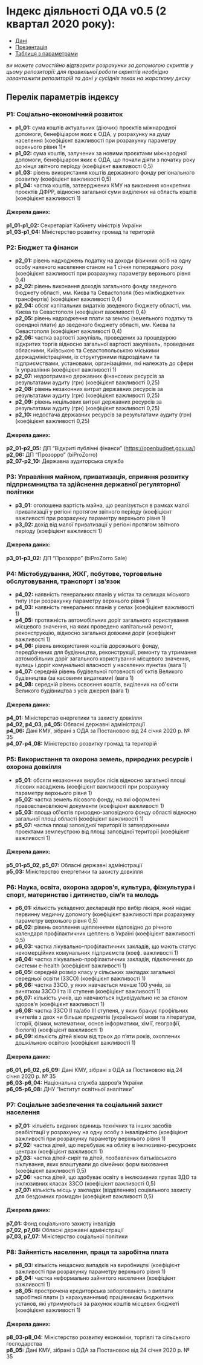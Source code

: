 # Індекс діяльності ОДА v0.5 (2 квартал 2020 року): 

* [Дані](https://drive.google.com/drive/folders/139xreTx0BqZTgCuHNOB6lPPRPbiHQ5Eu?usp=sharing)
* [Презентація](https://docs.google.com/presentation/d/16wWl2MA3tKkT_bKvJs1O8M92CU05CELNeD51UVup1bU/edit?usp=sharing)
* [Таблиця з параметрами](https://docs.google.com/spreadsheets/d/1ceBKHWzE51ogxC5EFibUah67H05VMdyqYlmkYtJtAa0/edit?usp=sharing)

*ви можете самостійно відтворити розрахунки за допомогою скриптів у цьому репозиторії:
для правильної роботи скриптів необхідно завантажити репозиторій та дані у сусідніх теках на жорсткому диску*

## Перелік параметрів індексу

### P1: Соціально-економічний розвиток
* **p1_01:** сума коштів актуальних (діючих) проєктів міжнародної допомоги, бенефіціаром яких є ОДА, у розрахунку на душу населення (коефіцієнт важливості при розрахунку параметру верхнього рівня 1)*
* **p1_02:** сума коштів, залучених за новими проєктами міжнародної допомоги, бенефіціаром яких є ОДА, що почали діяти з початку року до кінця звітного періоду (коефіцієнт важливості 0,5)
* **p1_03:** рівень використання коштів державного фонду регіонального розвитку (коефіцієнт важливості 0,5)
* **p1_04:** частка коштів, затверджених КМУ на виконання конкретних проєктів ДФРР, відносно загальної суми виділених на область коштів (коефіцієнт важливості 1)
#### Джерела даних:
**p1_01-p1_02:** Секретаріат Кабінету міністрів України\
**p1_03-p1_04:** Міністерство розвитку громад та територій

### P2: Бюджет та фінанси
* **p2_01:** рівень надходжень податку на доходи фізичних осіб на одну особу наявного населення станом на 1 січня попереднього року (коефіцієнт важливості при розрахунку параметру верхнього рівня 0,4)
* **p2_02:** рівень виконання доходів загального фонду зведеного бюджету області, мм. Києва та Севастополя (без міжбюджетних трансфертів) (коефіцієнт важливості 0,4)
* **p2_04:** обсяг капітальних видатків зведеного бюджету області, мм. Києва та Севастополя (коефіцієнт важливості 0,4)
* **p2_05:** рівень надходження плати за землю (земельного податку та орендної плати) до зведеного бюджету області, мм. Києва та Севастополя (коефіцієнт важливості 0,4)
* **p2_06:** частка вартості закупівль, проведених за процедурою відкритих торгів відносно загальної вартості закупівель, проведених обласними, Київською та Севастопольською міськими держадміністраціями, їх структурними підрозділами та підприємствами, установами, організаціями, які належать до сфери їх управління (коефіцієнт важливості 1)
* **p2_07:** недоотримано державних фінансових ресурсів за результатами аудиту (грн) (коефіцієнт важливості 0,25)
* **p2_08:** рівень незаконних витрат державних ресурсів за результатами аудиту (грн) (коефіцієнт важливості 0,25)
* **p2_09:** рівень нецільових витрат державних ресурсів за результатами аудиту (грн) (коефіцієнт важливості 0,25)
* **p2_10:** недостача державних ресурсів за результатами аудиту (грн) (коефіцієнт важливості 0,25)
#### Джерела даних:
**p2_01-p2_05:** ДП “Відкриті публічні фінанси” (https://openbudget.gov.ua/) \
**p2_06:** ДП “Прозорро” (biProZorro)\
**p2_07-p2_10:** Державна аудиторська служба

### P3: Управління майном, приватизація, сприяння розвитку підприємництва та здійснення державної регуляторної політики
* **p3_01:** оголошена вартість майна, що реалізується в рамках малої приватизації у регіоні протягом звітного періоду  (коефіцієнт важливості при розрахунку параметру верхнього рівня 1)
* **p3_02:**  дохід від малої приватизації у регіоні протягом звітного періоду (коефіцієнт важливості 1)
#### Джерела даних:
**p3_01-p3_02:** ДП “Прозорро” (biProZorro Sale)

### P4: Містобудування, ЖКГ, побутове, торговельне обслуговування, транспорт і зв’язок
* **p4_02:** наявність генеральних планів у містах та селищах міського типу (при розрахунку параметру верхнього рівня 1)
* **p4_03:** наявність генеральних планів у селах (коефіцієнт важливості 1)
* **p4_05:** протяжність автомобільних доріг загального користування місцевого значення, на яких проведено капітальний ремонт, реконструкцію, відносно загальної довжини доріг (коефіцієнт важливості 1)
* **p4_06:** рівень використання коштів дорожнього фонду, передбачених для будівництва, реконструкції, ремонту та утримання автомобільних доріг загального користування місцевого значення, вулиць і доріг комунальної власності у населених пунктах (вага 1)
* **p4_07:** середній рівень будівельної готовності об'єктів Великого будівництва (за касовими видатками) (вага 1)
* **p4_08:** середній рівень освоєння коштів, виділених на об'єкти Великого будівництва з усіх джерел (вага 1)
#### Джерела даних:
**p4_01:** Міністерство енергетики та захисту довкілля\
**p4_02, p4_03, p4_05:** Обласні державні адміністрації\
**p4_06:** Дані КМУ, зібрані з ОДА за Постановою від 24 січня 2020 р. № 35\
**p4_07-p4_08:** Міністерство розвитку громад та територій

### P5: Використання та охорона земель, природних ресурсів і охорона довкілля
* **p5_01:** обсяги незаконних вирубок лісів відносно загальної площі лісових насаджень (коефіцієнт важливості при розрахунку параметру верхнього рівня 1)
* **p5_02:** частка земель лісового фонду, на які оформлені правовстановлюючі документи (коефіцієнт важливості 1)
* **p5_03:** площа об'єктів природно-заповідного фонду області відносно загальної площі області (коефіцієнт важливості 1)
* **p5_07:** частка площі заповідної території із затвердженими проектами землеустрою від площі заповідної території (коефіцієнт важливості 1)
#### Джерела даних:
**p5_01-p5_02, p5_07:** Обласні державні адміністрації\
**p5_03:** Міністерство енергетики та захисту довкілля

### P6: Наука, освіта, охорона здоров’я, культура, фізкультура і спорт, материнство і дитинство, сім’я та молодь
* **p6_01:** кількість укладених декларацій про вибір лікаря, який надає первинну медичну допомогу (коефіцієнт важливості при розрахунку параметру верхнього рівня 0,5)
* **p6_02:** рівень охоплення щепленнями відповідно до річного календаря профілактичних щеплень в Україні (коефіцієнт важливості 0,5)
* **p6_03:** частка лікувально-профілактичних закладів, що мають статус некомерційних комунальних підприємств (коеф. важливості 1)
* **p6_04:** частка лікувально-профілактичних закладів, підключених до системи e-health (коефіцієнт важливості 1)
* **p6_05:** середній розмір класу у сільських закладах загальної середньої освіти (ЗЗСО) (коефіцієнт важливості 1)
* **p6_06:** частка ЗЗСО, у яких навчається менше 100 учнів, за винятком ЗЗСО І та ІІІ ступеня (коефіцієнт важливості 1)
* **p6_07:** кількість учнів, що навчаються індивідуально не за станом здоров’я (коефіцієнт важливості 1)
* **p6_08:** частка ЗЗСО ІІ та/або ІІІ ступеня, у яких бракує профільних вчителів з двох чи більше предметів (української мови та літератури, історії, фізики, математики, основ інформатики, хімії, географії, біології) (коефіцієнт важливості 1)
* **p6_09:** кількість дітей віком від трьох до п’яти років, охоплених дошкільною освітою (коефіцієнт важливості 1)
#### Джерела даних:
**p6_01, p6_02, p6_09:** Дані КМУ, зібрані з ОДА за Постановою від 24 січня 2020 р. № 35\
**p6_03-p6_04:** Національна служба здоров’я України\
**p6_05-p6_08:** ДНУ “Інститут освітньої аналітики”

### P7: Соціальне забезпечення та соціальний захист населення
* **p7_01:** кількість виданих одиниць технічних та інших засобів реабілітації у розрахунку на одну особу з інвалідністю (коефіцієнт важливості при розрахунку параметру верхнього рівня 1)
* **p7_02:** частка дітей, що перебуває на обліку в інклюзивно-ресурсних центрах (коефіцієнт важливості 1)
* **p7_03:** частка дітей-сиріт та дітей, позбавлених батьківського піклування, яких влаштували до сімейних форм виховання (коефіцієнт важливості 0,5)
* **p7_06:** частка дітей, що здобуває освіту в інклюзивних групах ЗДО та інклюзивних класах ЗЗСО (коефіцієнт важливості 0,5)
* **p7_07:** кількість місць у закладах (відділеннях) соціального захисту для бездомних громадян (коефіцієнт важливості 0,5)
#### Джерела даних:
**p7_01:** Фонд соціального захисту інвалідів\
**p7_02, p7_06:** Обласні державні адміністрації\
**p7_03, p7_07:** Міністерство соціальної політики

### P8: Зайнятість населення, праця та заробітна плата
* **p8_03:** кількість нещасних випадків на виробництві (коефіцієнт важливості при розрахунку параметру верхнього рівня 1)
* **p8_04:** частка неформально зайнятого населення (коефіцієнт важливості 1)
* **p8_05:** прострочена кредиторська заборгованість з виплати заробітної плати (з нарахуваннями) працівникам бюджетних установ, які утримуються за рахунок коштів місцевих бюджеті (коефіцієнт важливості 1)
#### Джерела даних:
**p8_03-p8_04:** Міністерство розвитку економіки, торгівлі та сільського господарства\
**p8_05:** Дані КМУ, зібрані з ОДА за Постановою від 24 січня 2020 р. № 35
